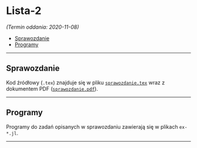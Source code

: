 # Lista-2

*(Termin oddania: 2020-11-08)*

- [Sprawozdanie](#sprawozdanie)
- [Programy](#programy)

---

## Sprawozdanie

Kod źródłowy (`.tex`) znajduje się w pliku [`sprawozdanie.tex`](sprawozdanie.tex) wraz z dokumentem PDF ([`sprawozdanie.pdf`](sprawozdanie.pdf)).

---

## Programy

Programy do zadań opisanych w sprawozdaniu zawierają się w plikach `ex-*.jl`.

---
